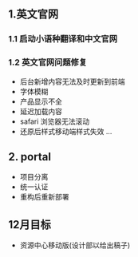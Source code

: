 ## 1.英文官网
###  1.1 启动小语种翻译和中文官网
### 1.2 英文官网问题修复
- 后台新增内容无法及时更新到前端
- 字体模糊
- 产品显示不全
- 延迟加载内容
- safari 浏览器无法滚动
- 还原后样式移动端样式失效
...

## 2. portal
- 项目分离
- 统一认证
- 重构后重新部署

## 12月目标
- 资源中心移动版(设计部以给出稿子)
